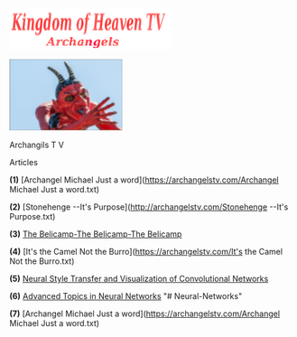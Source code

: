 
![](images/logo_main.png)

![](images/belicamp.jpg)

Archangils  T V

Articles

**(1)** [Archangel Michael Just a word](https://archangelstv.com/Archangel Michael Just a word.txt)

**(2)** [Stonehenge --It's Purpose](http://archangelstv.com/Stonehenge --It's Purpose.txt)

**(3)** [The Belicamp-The Belicamp-The Belicamp](https://http://archangelstv.com/Belicamp.rif)

**(4)** [It's the Camel Not the Burro](https://archangelstv.com/It's the Camel Not the Burro.txt)

**(5)** [Neural Style Transfer and Visualization of Convolutional Networks](https://towardsdatascience.com/neural-style-transfer-and-visualization-of-convolutional-networks-7362f6cf4b9b)

**(6)** [Advanced Topics in Neural Networks](https://towardsdatascience.com/advanced-topics-in-neural-networks-f27fbcc638ae)
"# Neural-Networks" 
  
**(7)** [Archangel Michael Just a word](https://archangelstv.com/Archangel Michael Just a word.txt)









